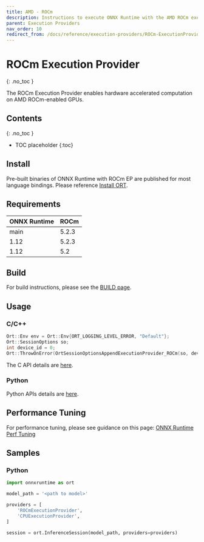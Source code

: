 ```yaml
---
title: AMD - ROCm
description: Instructions to execute ONNX Runtime with the AMD ROCm execution provider
parent: Execution Providers
nav_order: 10
redirect_from: /docs/reference/execution-providers/ROCm-ExecutionProvider
---
```


# ROCm Execution Provider
{: .no_toc }

The ROCm Execution Provider enables hardware accelerated computation on AMD ROCm-enabled GPUs. 

## Contents
{: .no_toc }

* TOC placeholder
{:toc}

## Install

Pre-built binaries of ONNX Runtime with ROCm EP are published for most language bindings. Please reference [Install ORT](../install).

## Requirements


|ONNX Runtime|ROCm|
|---|---|
|main|5.2.3|
|1.12|5.2.3|
|1.12|5.2|


## Build
For build instructions, please see the [BUILD page](../build/eps.md#amd-rocm). 

## Usage

### C/C++

```c++
Ort::Env env = Ort::Env{ORT_LOGGING_LEVEL_ERROR, "Default"};
Ort::SessionOptions so;
int device_id = 0;
Ort::ThrowOnError(OrtSessionOptionsAppendExecutionProvider_ROCm(so, device_id));
```

The C API details are [here](../get-started/with-c.md).

### Python
Python APIs details are [here](https://onnxruntime.ai/docs/api/python/api_summary.html).

## Performance Tuning
For performance tuning, please see guidance on this page: [ONNX Runtime Perf Tuning](../performance/tune-performance.md)

## Samples

### Python

```python
import onnxruntime as ort

model_path = '<path to model>'

providers = [
    'ROCmExecutionProvider',
    'CPUExecutionProvider',
]

session = ort.InferenceSession(model_path, providers=providers)
```
